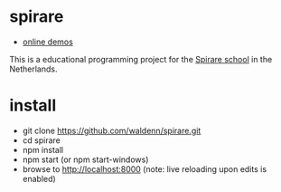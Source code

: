 # spirare 

* [online demos](http://spirare.js.org/app/)

This is a educational programming project for the [Spirare school](http://spirare.org/) in the Netherlands.

# install

* git clone https://github.com/waldenn/spirare.git 
* cd spirare
* npm install
* npm start (or npm start-windows)
* browse to [http://localhost:8000](http://localhost:8000) (note: live reloading upon edits is enabled)
